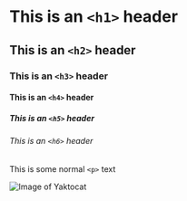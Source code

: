 # This is an `<h1>` header
## This is an `<h2>` header
### This is an `<h3>` header
#### This is an `<h4>` header
##### This is an `<h5>` header
###### This is an `<h6>` header
This is some normal `<p>` text

![Image of Yaktocat](https://octodex.github.com/images/yaktocat.png)
